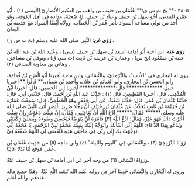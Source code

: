 ٣٨٠٥ -** بخ ت س ق:** عُثْمَان بن حنيف بن واهب بن العكيم الأَنْصارِيّ الأوسي (١) ، أَبُو عَمْرو المدني، أَخُو سهل بْن حنيف وعباد بْن حنيف. لهُ صُحبَةٌ، عداده فِي أَهل الكوفة، وهُوَ أحد من تولى مساحة السواد بأمر عُمَر بْن الْخَطَّاب، وولاه أَيْضًا السواد مَعَ حذيفة بْن اليمان.

**رَوَى عَن:** النَّبِي صلى الله عليه وسلم (بخ ت س ق) .

**رَوَى عَنه:** ابن أخيه أَبُو أمامة أسعد بْن سهل بْن حنيف (سي) ، وعُبَيد الله بْن عَبد الله بْن عتبة بْن مَسْعُود (بخ س) ، وعمارة بْن خزيمة بْن ثَابِت (ت سي ق) ، ونوفل بْن مساحق، وهاني بن معاوية الصدقي (٢) .

روى له البخاري في "الأدب"، والتِّرْمِذِيّ، والنَّسَائي، وابن ماجة.أخبرنا أَبُو الْفَرَجِ بْنُ قُدَامَةَ، وأبو الحسن بْن البخاري، وأبو الغنائم بْن علان، وأحمد بْن شيبان،** قَالُوا:** أخبرنا حنبل،************** قال:************** أخبرنا ابن الحصين، قال: أخبرنا ابْنُ الْمُذْهِب، قال: أخبرنا القَطِيعِيّ، قال (١) : حَدَّثَنَا عَبد اللَّهِ بْن أَحْمَدَ، قال: حَدَّثني أبي، قال: حَدَّثَنَا عُثْمَان بْن عُمَر، قال: حَدَّثَنَا شُعْبَةُ، عَن أَبِي جَعْفَرٍ وهُوَ الْخَطَمِيُّ، قال: سَمِعْتُ عُمَارَةَ بْنَ خُزَيْمَةَ بْنِ ثَابِتٍ يُحَدِّثُ عَنْ عُثْمَانَ بْنِ حُنَيْفٍ أَنَّ رَجُلا ضَرِيرَ الْبَصَرِ أَتَى النَّبِيَّ صلى الله عليه وسلم،****** فَقَالَ:****** ادْعُ اللَّهَ أَنْ يُعَافِيَنِي، فَقَالَ: إِنْ شِئْتَ دَعَوْتُ وإِنْ شِئْتَ أَخَّرْتُ ذَاكَ فَهُوَ خَيْرٌ، فَقَالَ: ادْعُ اللَّهَ (٢) فَأَمَرَهُ أَنْ يَتَوَضَّأَ فَيُحْسِنَ وضُوءَهُ ويُصَلِّيَ رَكْعَتَيْنِ ويَدْعُو بِهَذَا الدُّعَاءِ: اللَّهُمَّ إِنِّي أَسْأَلُكَ وأَتَوَجَّهُ إِلَيْكَ بِنَبِيِّكَ مُحَمَّدٍ نَبِيِّ الرَّحْمَةِ، يَا مُحَمَّدُ إِنِّي تَوَجَّهْتُ بِكَ إِلَى رِبِّي فِي حَاجَتِي هَذِهِ فَتُقْضَى لِي اللَّهُمَّ شَفِّعْهُ فِيَّ.

رَوَاهُ التِّرْمِذِيّ (٣) ، والنَّسَائي فِي "اليوم والليلة" (٤) وابن ماجه (٥) من حَدِيث عُثْمَان بْن عُمَر، فوقع لَنَا بَدَلا عَالِيًا.

ورَوَاهُ النَّسَائي (٦) من وجه آخر عَن أبي أمامة بْن سهل بْن حنيف عَنْهُ.

وروى له الْبُخَارِي والنَّسَائي حَدِيثا آخر من رواية عُبَيد الله بْنعَبد اللَّهِ عَنْهُ. وهَذَا جميع ماله عندهم، والله أعلم.